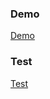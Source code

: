 ### Demo

[Demo](http://oosugi20.github.com/jquery.hoverSwap.js/sample.html)

### Test

[Test](http://oosugi20.github.com/jquery.hoverSwap.js/_test/index.html)
